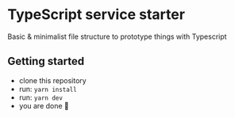 # TypeScript service starter

Basic & minimalist file structure to prototype things with Typescript

## Getting started

- clone this repository
- run: `yarn install`
- run: `yarn dev`
- you are done :clap:
